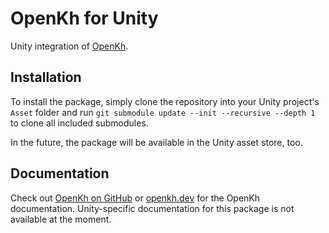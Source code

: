 # OpenKh for Unity
Unity integration of [OpenKh](https://github.com/OpenKH/OpenKh).

## Installation
To install the package, simply clone the repository into your Unity project's `Asset` folder and run `git submodule update --init --recursive --depth 1` to clone all included submodules.

In the future, the package will be available in the Unity asset store, too.

## Documentation
Check out [OpenKh on GitHub](https://github.com/OpenKH/OpenKh) or [openkh.dev](https://openkh.dev) for the OpenKh documentation. Unity-specific documentation for this package is not available at the moment.